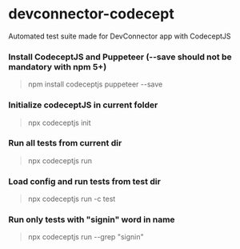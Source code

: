 # devconnector-codecept

Automated test suite made for DevConnector app with CodeceptJS

### Install CodeceptJS and Puppeteer (--save should not be mandatory with npm 5+)

> npm install codeceptjs puppeteer --save

### Initialize codeceptJS in current folder

> npx codeceptjs init

### Run all tests from current dir

> npx codeceptjs run

### Load config and run tests from test dir

> npx codeceptjs run -c test

### Run only tests with "signin" word in name

> npx codeceptjs run --grep "signin"
